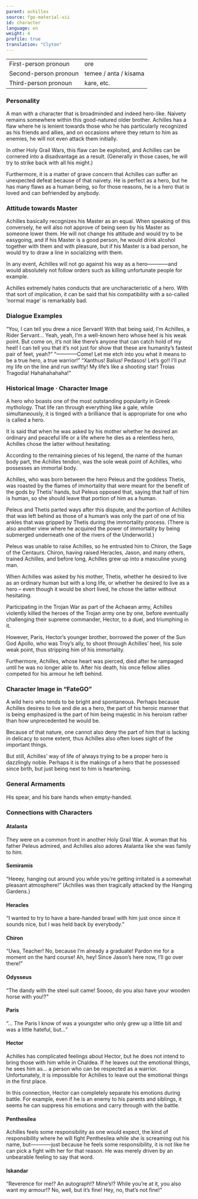```yaml
---
parent: achilles
source: fgo-material-vii
id: character
language: en
weight: 4
profile: true
translation: "Clyton"
---
```


<table>
  <tr><td>First-person pronoun</td><td>ore</td></tr>
  <tr><td>Second-person pronoun</td><td>temee / anta / kisama</td></tr>
  <tr><td>Third-person pronoun</td><td>kare, etc.</td></tr>
</table>

### Personality

A man with a character that is broadminded and indeed hero-like. Naivety remains somewhere within this good-natured older brother. Achilles has a flaw where he is lenient towards those who he has particularly recognized as his friends and allies, and on occasions where they return to him as enemies, he will not even attack them initially.

In other Holy Grail Wars, this flaw can be exploited, and Achilles can be cornered into a disadvantage as a result. (Generally in those cases, he will try to strike back with all his might.)

Furthermore, it is a matter of grave concern that Achilles can suffer an unexpected defeat because of that naivety. He is perfect as a hero, but he has many flaws as a human being, so for those reasons, he is a hero that is loved and can befriended by anybody.

### Attitude towards Master

Achilles basically recognizes his Master as an equal. When speaking of this conversely, he will also not approve of being seen by his Master as someone lower them. He will not change his attitude and would try to be easygoing, and if his Master is a good person, he would drink alcohol together with them and with pleasure, but if his Master is a bad person, he would try to draw a line in socializing with them.

In any event, Achilles will not go against his way as a hero————and would absolutely not follow orders such as killing unfortunate people for example.

Achilles extremely hates conducts that are uncharacteristic of a hero. With that sort of implication, it can be said that his compatibility with a so-called ‘normal mage’ is remarkably bad.

### Dialogue Examples

“You, I can tell you drew a nice Servant! With that being said, I’m Achilles, a Rider Servant… Yeah, yeah, I’m a well-known hero whose heel is his weak point. But come on, it’s not like there’s anyone that can catch hold of my heel! I can tell you that it’s not just for show that these are humanity’s fastest pair of feet, yeah?”
“————Come! Let me etch into you what it means to be a true hero, a true warrior!”
“Xanthus! Balius! Pedasos! Let’s go!! I’ll put my life on the line and run swiftly! My life’s like a shooting star! Troias Tragodia! Hahahahahaha!”

### Historical Image · Character Image

A hero who boasts one of the most outstanding popularity in Greek mythology. That life ran through everything like a gale, while simultaneously, it is tinged with a brilliance that is appropriate for one who is called a hero.

It is said that when he was asked by his mother whether he desired an ordinary and peaceful life or a life where he dies as a relentless hero, Achilles chose the latter without hesitating.

According to the remaining pieces of his legend, the name of the human body part, the Achilles tendon, was the sole weak point of Achilles, who possesses an immortal body.

Achilles, who was born between the hero Peleus and the goddess Thetis, was roasted by the flames of immortality that were meant for the benefit of the gods by Thetis’ hands, but Peleus opposed that, saying that half of him is human, so she should leave that portion of him as a human.

Peleus and Thetis parted ways after this dispute, and the portion of Achilles that was left behind as those of a human’s was only the part of one of his ankles that was gripped by Thetis during the immortality process. (There is also another view where he acquired the power of immortality by being submerged underneath one of the rivers of the Underworld.)

Peleus was unable to raise Achilles, so he entrusted him to Chiron, the Sage of the Centaurs. Chiron, having raised Heracles, Jason, and many others, trained Achilles, and before long, Achilles grew up into a masculine young man.

When Achilles was asked by his mother, Thetis, whether he desired to live as an ordinary human but with a long life, or whether he desired to live as a hero – even though it would be short lived, he chose the latter without hesitating.

Participating in the Trojan War as part of the Achaean army, Achilles violently killed the heroes of the Trojan army one by one, before eventually challenging their supreme commander, Hector, to a duel, and triumphing in it.

However, Paris, Hector’s younger brother, borrowed the power of the Sun God Apollo, who was Troy’s ally, to shoot through Achilles’ heel, his sole weak point, thus stripping him of his immortality.

Furthermore, Achilles, whose heart was pierced, died after he rampaged until he was no longer able to. After his death, his once fellow allies competed for his armour he left behind.

### Character Image in “FateGO”

A wild hero who tends to be bright and spontaneous. Perhaps because Achilles desires to live and die as a hero, the part of his heroic manner that is being emphasized is the part of him being majestic in his heroism rather than how unprecedented he would be.

Because of that nature, one cannot also deny the part of him that is lacking in delicacy to some extent, thus Achilles also often loses sight of the important things.

But still, Achilles’ way of life of always trying to be a proper hero is dazzlingly noble. Perhaps it is the makings of a hero that he possessed since birth, but just being next to him is heartening.

### General Armaments

His spear, and his bare hands when empty-handed.

### Connections with Characters

#### Atalanta

They were on a common front in another Holy Grail War. A woman that his father Peleus admired, and Achilles also adores Atalanta like she was family to him.

#### Semiramis

“Heeey, hanging out around you while you’re getting irritated is a somewhat pleasant atmosphere!” (Achilles was then tragically attacked by the Hanging Gardens.)

#### Heracles

“I wanted to try to have a bare-handed brawl with him just once since it sounds nice, but I was held back by everybody.”

#### Chiron

“Uwa, Teacher! No, because I’m already a graduate! Pardon me for a moment on the hard course! Ah, hey! Since Jason’s here now, I’ll go over there!”

#### Odysseus

“The dandy with the steel suit came! Soooo, do you also have your wooden horse with you!?”

#### Paris

“… The Paris I know of was a youngster who only grew up a little bit and was a little hateful, but…”

#### Hector

Achilles has complicated feelings about Hector, but he does not intend to bring those with him while in Chaldea. If he leaves out the emotional things, he sees him as… a person who can be respected as a warrior. Unfortunately, it is impossible for Achilles to leave out the emotional things in the first place.

In this connection, Hector can completely separate his emotions during battle. For example, even if he is an enemy to his parents and siblings, it seems he can suppress his emotions and carry through with the battle.

#### Penthesilea

Achilles feels some responsibility as one would expect, the kind of responsibility where he will fight Penthesilea while she is screaming out his name, but————just because he feels some responsibility, it is not like he can pick a fight with her for that reason. He was merely driven by an unbearable feeling to say that word.

#### Iskandar

“Reverence for me!? An autograph!? Mine’s!? While you’re at it, you also want my armour!? No, well, but it’s fine! Hey, no, that’s not fine!”
